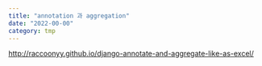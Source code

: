 ```yaml
---
title: "annotation 과 aggregation"
date: "2022-00-00"
category: tmp
---
```


http://raccoonyy.github.io/django-annotate-and-aggregate-like-as-excel/